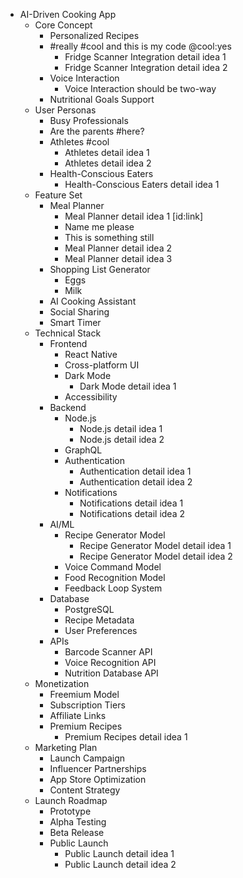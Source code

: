 - AI-Driven Cooking App
  - Core Concept
    - Personalized Recipes
    - #really #cool and this is my code @cool:yes
      - Fridge Scanner Integration detail idea 1
      - Fridge Scanner Integration detail idea 2
    - Voice Interaction
      - Voice Interaction should be two-way
    - Nutritional Goals Support
  - User Personas
    - Busy Professionals
    - Are the parents #here?
    - Athletes #cool
      - Athletes detail idea 1
      - Athletes detail idea 2
    - Health-Conscious Eaters
      - Health-Conscious Eaters detail idea 1
  - Feature Set
    - Meal Planner
      - Meal Planner detail idea 1 [id:link]
      - Name me please
      - This is something still
      - Meal Planner detail idea 2
      - Meal Planner detail idea 3
    - Shopping List Generator
      - Eggs
      - Milk
    - AI Cooking Assistant
    - Social Sharing
    - Smart Timer
  - Technical Stack
    - Frontend
      - React Native
      - Cross-platform UI
      - Dark Mode
        - Dark Mode detail idea 1
      - Accessibility
    - Backend
      - Node.js
        - Node.js detail idea 1
        - Node.js detail idea 2
      - GraphQL
      - Authentication
        - Authentication detail idea 1
        - Authentication detail idea 2
      - Notifications
        - Notifications detail idea 1
        - Notifications detail idea 2
    - AI/ML
      - Recipe Generator Model
        - Recipe Generator Model detail idea 1
        - Recipe Generator Model detail idea 2
      - Voice Command Model
      - Food Recognition Model
      - Feedback Loop System
    - Database
      - PostgreSQL
      - Recipe Metadata
      - User Preferences
    - APIs
      - Barcode Scanner API
      - Voice Recognition API
      - Nutrition Database API
  - Monetization
    - Freemium Model
    - Subscription Tiers
    - Affiliate Links
    - Premium Recipes
      - Premium Recipes detail idea 1
  - Marketing Plan
    - Launch Campaign
    - Influencer Partnerships
    - App Store Optimization
    - Content Strategy
  - Launch Roadmap
    - Prototype
    - Alpha Testing
    - Beta Release
    - Public Launch
      - Public Launch detail idea 1
      - Public Launch detail idea 2
